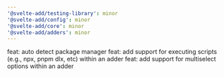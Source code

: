 ```yaml
---
'@svelte-add/testing-library': minor
'@svelte-add/config': minor
'@svelte-add/core': minor
'@svelte-add/adders': minor
---
```


feat: auto detect package manager
feat: add support for executing scripts (e.g., npx, pnpm dlx, etc) within an adder
feat: add support for multiselect options within an adder
